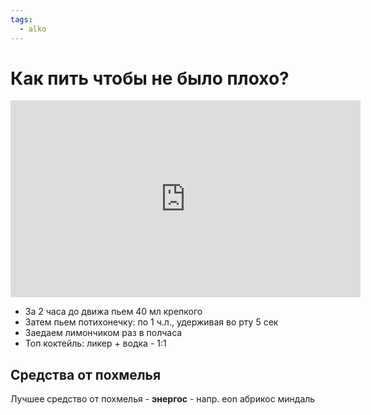 ```yaml
---
tags:
  - alko
---
```


# Как пить чтобы не было плохо?

<iframe width="560" height="315" src="https://www.youtube.com/embed/t9JIlFJbwmM" title="YouTube video player" frameborder="0" allow="accelerometer; autoplay; clipboard-write; encrypted-media; gyroscope; picture-in-picture; web-share" allowfullscreen></iframe>

- За 2 часа до движа пьем 40 мл крепкого
- Затем пьем потихонечку: по 1 ч.л., удерживая во рту 5 сек
- Заедаем лимончиком раз в полчаса
- Топ коктейль: ликер + водка - 1:1

## Средства от похмелья

Лучшее средство от похмелья - **энергос** - напр. eon абрикос миндаль




